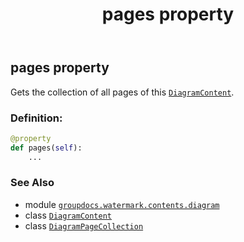 ﻿---
title: pages property
second_title: GroupDocs.Watermark for Python via .NET API References
description: 
type: docs
url: /python-net/groupdocs.watermark.contents.diagram/diagramcontent/pages/
is_root: false
weight: 60
---

## pages property


Gets the collection of all pages of this [`DiagramContent`](/watermark/python-net/groupdocs.watermark.contents.diagram/diagramcontent).
### Definition:
```python
@property
def pages(self):
    ...
```

### See Also
* module [`groupdocs.watermark.contents.diagram`](../../)
* class [`DiagramContent`](/watermark/python-net/groupdocs.watermark.contents.diagram/diagramcontent)
* class [`DiagramPageCollection`](/watermark/python-net/groupdocs.watermark.contents.diagram/diagrampagecollection)
